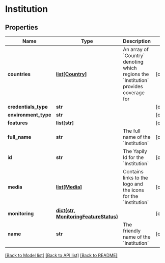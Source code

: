 # Institution

## Properties
Name | Type | Description | Notes
------------ | ------------- | ------------- | -------------
**countries** | [**list[Country]**](Country.md) | An array of &#x60;Country&#x60; denoting which regions the &#x60;Institution&#x60; provides coverage for | [optional] 
**credentials_type** | **str** |  | [optional] 
**environment_type** | **str** |  | [optional] 
**features** | **list[str]** |  | [optional] 
**full_name** | **str** | The full name of the &#x60;Institution&#x60; | [optional] 
**id** | **str** | The Yapily Id for the &#x60;Institution&#x60; | [optional] 
**media** | [**list[Media]**](Media.md) | Contains links to the logo and the icons for the &#x60;Institution&#x60; | [optional] 
**monitoring** | [**dict(str, MonitoringFeatureStatus)**](MonitoringFeatureStatus.md) |  | [optional] 
**name** | **str** | The friendly name of the &#x60;Institution&#x60; | [optional] 

[[Back to Model list]](../README.md#documentation-for-models) [[Back to API list]](../README.md#documentation-for-api-endpoints) [[Back to README]](../README.md)


